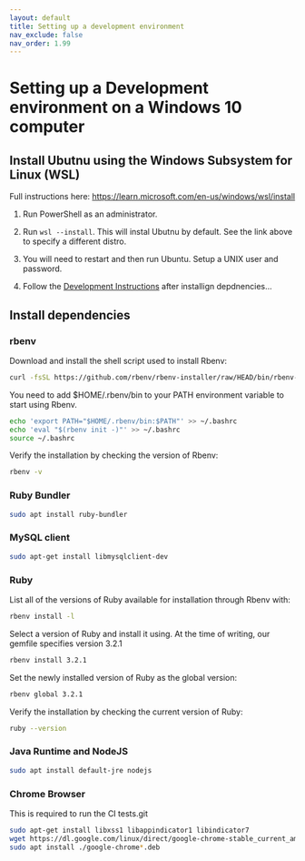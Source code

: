 ```yaml
---
layout: default
title: Setting up a development environment
nav_exclude: false
nav_order: 1.99
---
```


# Setting up a Development environment on a Windows 10 computer

## Install Ubutnu using the Windows Subsystem for Linux (WSL)

Full instructions here: https://learn.microsoft.com/en-us/windows/wsl/install

1. Run PowerShell as an administrator.

1. Run `wsl --install`. This will instal Ubutnu by default. See the link above to specify a different distro.

1. You will need to restart and then run Ubuntu. Setup a UNIX user and password.

1. Follow the [Development Instructions](./develop.md) after installign depdnencies...

## Install dependencies

### rbenv

Download and install the shell script used to install Rbenv:

```bash
curl -fsSL https://github.com/rbenv/rbenv-installer/raw/HEAD/bin/rbenv-installer | bash
```

You need to add $HOME/.rbenv/bin to your PATH environment variable to start using Rbenv.

```bash
echo 'export PATH="$HOME/.rbenv/bin:$PATH"' >> ~/.bashrc
echo 'eval "$(rbenv init -)"' >> ~/.bashrc
source ~/.bashrc
```

Verify the installation by checking the version of Rbenv:

```bash
rbenv -v
```

### Ruby Bundler

```bash
sudo apt install ruby-bundler
```

### MySQL client

```bash
sudo apt-get install libmysqlclient-dev
```

### Ruby

List all of the versions of Ruby available for installation through Rbenv with:

```bash
rbenv install -l
```

Select a version of Ruby and install it using. At the time of writing, our gemfile specifies version 3.2.1

```bash
rbenv install 3.2.1
```

Set the newly installed version of Ruby as the global version:

```bash
rbenv global 3.2.1
```

Verify the installation by checking the current version of Ruby:

```bash
ruby --version
```

### Java Runtime and NodeJS

```bash
sudo apt install default-jre nodejs
```

### Chrome Browser

This is required to run the CI tests.git 

```bash
sudo apt-get install libxss1 libappindicator1 libindicator7
wget https://dl.google.com/linux/direct/google-chrome-stable_current_amd64.deb
sudo apt install ./google-chrome*.deb
```
